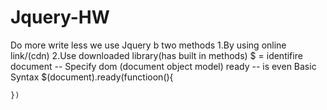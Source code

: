 # Jquery-HW
Do more write less
    we use Jquery b two methods
    1.By using online link/(cdn)
    2.Use downloaded library(has built in methods)
    $ = identifire
    document -- Specify dom (document object model)
    ready -- is even
    Basic Syntax
    $(document).ready(functioon(){
        
    })
